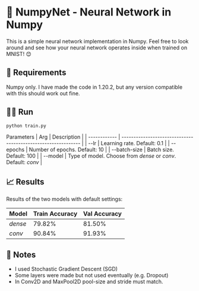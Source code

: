 # :hammer: NumpyNet - Neural Network in Numpy

This is a simple neural network implementation in Numpy. Feel free to look around and see how your neural network operates inside when trained on MNIST! :blush:

## :scroll: Requirements

Numpy only. I have made the code in 1.20.2, but any version compatible with this should work out fine.

## :running_man: Run

```bash
python train.py
```
Parameters
| Arg          | Description                                                   |
| ------------ | ------------------------------------------------------------- |
| --lr         | Learning rate. Default: 0.1                                   |
| --epochs     | Number of epochs. Default: 10                                 |
| --batch-size | Batch size. Default: 100                                      |
| --model      | Type of model. Choose from *dense* or *conv*. Default: *conv* |

## :chart_with_upwards_trend: Results

Results of the two models with default settings:

| Model   | Train Accuracy | Val Accuracy |
| ------- | -------------- | ------------ |
| *dense* | 79.82%         | 81.50%       |
| *conv*  | 90.84%         | 91.93%       |

## :memo: Notes

 * I used Stochastic Gradient Descent (SGD)
 * Some layers were made but not used eventually (e.g. Dropout)
 * In Conv2D and MaxPool2D pool-size and stride must match.